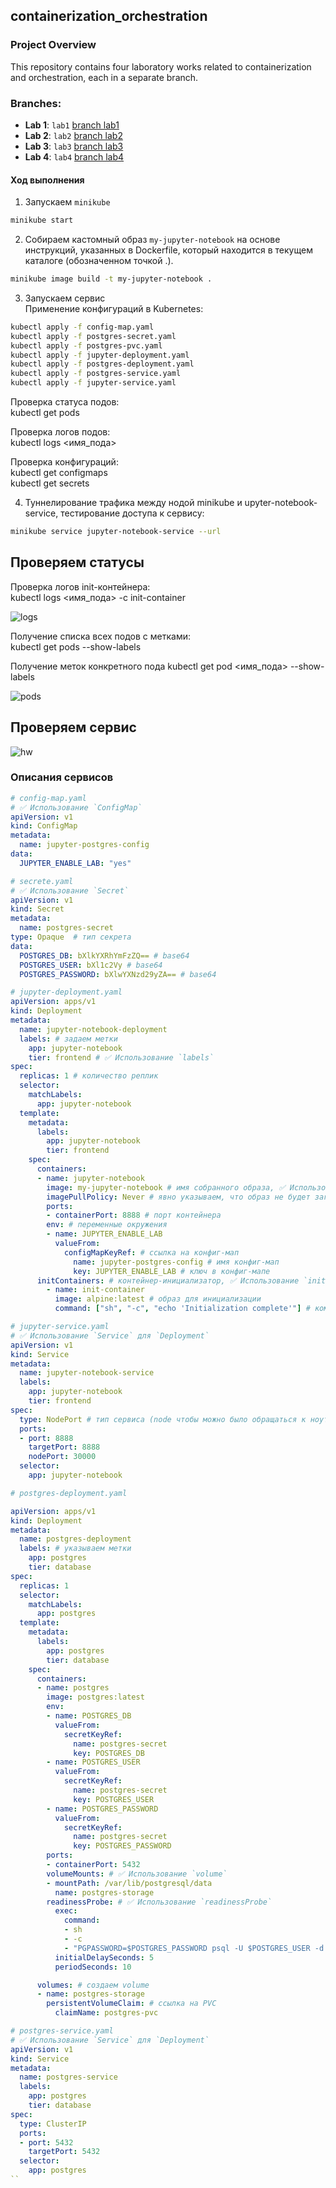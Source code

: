 ## containerization_orchestration

### Project Overview

This repository contains four laboratory works related to containerization and orchestration, each in a separate branch.

### Branches:

- **Lab 1**: `lab1` [branch lab1 ](https://github.com/alexiv-tn65/containerization_orchestration/tree/lab1)
- **Lab 2**: `lab2` [branch lab2 ](https://github.com/alexiv-tn65/containerization_orchestration/tree/lab2)
- **Lab 3**: `lab3` [branch lab3 ](https://github.com/alexiv-tn65/containerization_orchestration/tree/lab3)
- **Lab 4**: `lab4` [branch lab4 ](https://github.com/alexiv-tn65/containerization_orchestration/tree/lab4)

#### Ход выполнения

1. Запускаем `minikube`

```bash
minikube start
```

2. Собираем кастомный образ `my-jupyter-notebook` на основе инструкций, указанных в Dockerfile, который находится в текущем каталоге (обозначенном точкой .).

```bash
minikube image build -t my-jupyter-notebook .
```

3. Запускаем сервис  
Применение конфигураций в Kubernetes:   

```bash
kubectl apply -f config-map.yaml
kubectl apply -f postgres-secret.yaml
kubectl apply -f postgres-pvc.yaml
kubectl apply -f jupyter-deployment.yaml
kubectl apply -f postgres-deployment.yaml
kubectl apply -f postgres-service.yaml
kubectl apply -f jupyter-service.yaml
```  

Проверка статуса подов:  
kubectl get pods  

Проверка логов подов:   
kubectl logs <имя_пода>  

Проверка конфигураций:    
kubectl get configmaps    
kubectl get secrets   

4. Туннелирование трафика между нодой minikube и upyter-notebook-service, тестирование доступа к сервису:  

```bash
minikube service jupyter-notebook-service --url 
```


## Проверяем статусы   


Проверка логов init-контейнера:    
kubectl logs <имя_пода> -c init-container   


![logs](img/get_logs.png)   

Получение списка всех подов с метками:    
kubectl get pods --show-labels    

Получение меток конкретного пода
kubectl get pod <имя_пода> --show-labels

![pods](img/get_pods.png)

## Проверяем сервис

![hw](img/hallo_world.png)

<!-- ## полный листинк команд для запуска

```bash
minikube start
minikube image build -t my-jupyter-notebook .
kubectl apply -f configmap.yaml
kubectl apply -f secret.yaml
kubectl apply -f init-deployment.yaml
kubectl apply -f postgres-deployment.yaml
kubectl apply -f app-deployment.yaml
kubectl apply -f service.yaml
``` -->

### Описания сервисов

```yaml
# config-map.yaml
# ✅ Использование `ConfigMap`
apiVersion: v1
kind: ConfigMap
metadata:
  name: jupyter-postgres-config
data:
  JUPYTER_ENABLE_LAB: "yes"
```

```yaml
# secrete.yaml
# ✅ Использование `Secret`
apiVersion: v1
kind: Secret
metadata:
  name: postgres-secret
type: Opaque  # тип секрета
data:
  POSTGRES_DB: bXlkYXRhYmFzZQ== # base64
  POSTGRES_USER: bXl1c2Vy # base64
  POSTGRES_PASSWORD: bXlwYXNzd29yZA== # base64
```

```yaml
# jupyter-deployment.yaml
apiVersion: apps/v1
kind: Deployment
metadata:
  name: jupyter-notebook-deployment
  labels: # задаем метки
    app: jupyter-notebook
    tier: frontend # ✅ Использование `labels`
spec:
  replicas: 1 # количество реплик
  selector:
    matchLabels:
      app: jupyter-notebook
  template:
    metadata:
      labels:
        app: jupyter-notebook
        tier: frontend
    spec:
      containers:
      - name: jupyter-notebook
        image: my-jupyter-notebook # имя собранного образа, ✅ Использование кастомного образа (`my-jupyter-notebook`)
        imagePullPolicy: Never # явно указываем, что образ не будет загружаться из реестра
        ports:
        - containerPort: 8888 # порт контейнера
        env: # переменные окружения
        - name: JUPYTER_ENABLE_LAB
          valueFrom:
            configMapKeyRef: # ссылка на конфиг-мап
              name: jupyter-postgres-config # имя конфиг-мап
              key: JUPYTER_ENABLE_LAB # ключ в конфиг-мапе
      initContainers: # контейнер-инициализатор, ✅ Использование `initContainers`
        - name: init-container
          image: alpine:latest # образ для инициализации
          command: ["sh", "-c", "echo 'Initialization complete'"] # команда для инициализации
```

```yaml
# jupyter-service.yaml
# ✅ Использование `Service` для `Deployment`
apiVersion: v1
kind: Service
metadata:
  name: jupyter-notebook-service 
  labels:
    app: jupyter-notebook  
    tier: frontend
spec:
  type: NodePort # тип сервиса (node чтобы можно было обращаться к ноутбуку)
  ports:
  - port: 8888 
    targetPort: 8888 
    nodePort: 30000
  selector:
    app: jupyter-notebook 
```

```yaml
# postgres-deployment.yaml

apiVersion: apps/v1
kind: Deployment
metadata:
  name: postgres-deployment
  labels: # указываем метки
    app: postgres
    tier: database
spec:
  replicas: 1
  selector:
    matchLabels:
      app: postgres
  template:
    metadata:
      labels:
        app: postgres
        tier: database
    spec:
      containers:
      - name: postgres
        image: postgres:latest
        env:
        - name: POSTGRES_DB
          valueFrom:
            secretKeyRef:
              name: postgres-secret
              key: POSTGRES_DB
        - name: POSTGRES_USER
          valueFrom:
            secretKeyRef:
              name: postgres-secret
              key: POSTGRES_USER
        - name: POSTGRES_PASSWORD
          valueFrom:
            secretKeyRef:
              name: postgres-secret
              key: POSTGRES_PASSWORD
        ports:
        - containerPort: 5432
        volumeMounts: # ✅ Использование `volume`
        - mountPath: /var/lib/postgresql/data
          name: postgres-storage
        readinessProbe: # ✅ Использование `readinessProbe`
          exec:
            command:
            - sh
            - -c
            - "PGPASSWORD=$POSTGRES_PASSWORD psql -U $POSTGRES_USER -d $POSTGRES_DB -c 'SELECT 1;'"
          initialDelaySeconds: 5
          periodSeconds: 10

      volumes: # создаем volume
      - name: postgres-storage
        persistentVolumeClaim: # ссылка на PVC
          claimName: postgres-pvc
```

```yaml
# postgres-service.yaml
# ✅ Использование `Service` для `Deployment`
apiVersion: v1
kind: Service
metadata:
  name: postgres-service
  labels:
    app: postgres
    tier: database
spec:
  type: ClusterIP
  ports:
  - port: 5432
    targetPort: 5432
  selector:
    app: postgres
``
